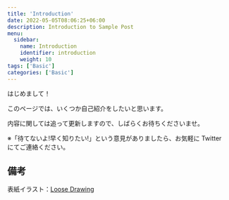 ```yaml
---
title: 'Introduction'
date: 2022-05-05T08:06:25+06:00
description: Introduction to Sample Post
menu:
  sidebar:
    name: Introduction
    identifier: introduction
    weight: 10
tags: ['Basic']
categories: ['Basic']
---
```


はじめまして！

このページでは、いくつか自己紹介をしたいと思います。

内容に関しては追って更新しますので、しばらくお待ちくださいませ。

※「待てないよ!早く知りたい!」という意見がありましたら、お気軽に Twitter にてご連絡ください。

## 備考

表紙イラスト：[Loose Drawing](https://loosedrawing.com/)
